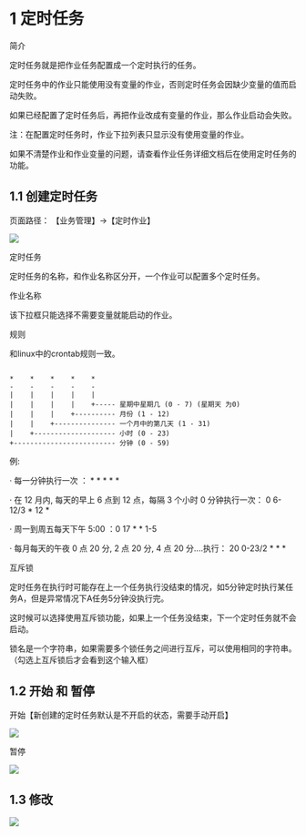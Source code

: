 # 1 定时任务

简介

定时任务就是把作业任务配置成一个定时执行的任务。

定时任务中的作业只能使用没有变量的作业，否则定时任务会因缺少变量的值而启动失败。

如果已经配置了定时任务后，再把作业改成有变量的作业，那么作业启动会失败。

注：在配置定时任务时，作业下拉列表只显示没有使用变量的作业。

如果不清楚作业和作业变量的问题，请查看作业任务详细文档后在使用定时任务的功能。

## 1.1 创建定时任务

页面路径： 【业务管理】->【定时作业】

![](/attachments/20250706233349_wps84.jpg)

定时任务

定时任务的名称，和作业名称区分开，一个作业可以配置多个定时任务。

作业名称

该下拉框只能选择不需要变量就能启动的作业。

规则

和linux中的crontab规则一致。
```

*    *    *    *    *
-    -    -    -    -
|    |    |    |    |
|    |    |    |    +----- 星期中星期几 (0 - 7) (星期天 为0)
|    |    |    +---------- 月份 (1 - 12)
|    |    +--------------- 一个月中的第几天 (1 - 31)
|    +-------------------- 小时 (0 - 23)
+------------------------- 分钟 (0 - 59)
```

例:

· 每一分钟执行一次 ： * * * * *

· 在 12 月内, 每天的早上 6 点到 12 点，每隔 3 个小时 0 分钟执行一次： 0 6-12/3 * 12 *

· 周一到周五每天下午 5:00 ：0 17 * * 1-5

· 每月每天的午夜 0 点 20 分, 2 点 20 分, 4 点 20 分....执行： 20 0-23/2 * * *

互斥锁

定时任务在执行时可能存在上一个任务执行没结束的情况，如5分钟定时执行某任务A，但是异常情况下A任务5分钟没执行完。

这时候可以选择使用互斥锁功能，如果上一个任务没结束，下一个定时任务就不会启动。

锁名是一个字符串，如果需要多个锁任务之间进行互斥，可以使用相同的字符串。（勾选上互斥锁后才会看到这个输入框）

## 1.2 开始 和 暂停

开始【新创建的定时任务默认是不开启的状态，需要手动开启】 

![](/attachments/20250706233349_wps85.jpg)

暂停 

![](/attachments/20250706233349_wps86.jpg)

## 1.3 修改

![](/attachments/20250706233349_wps87.jpg)